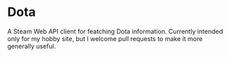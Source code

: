 Dota
====

A Steam Web API client for featching Dota information. Currently intended only for my hobby site, but I welcome pull requests to make it more generally useful.

